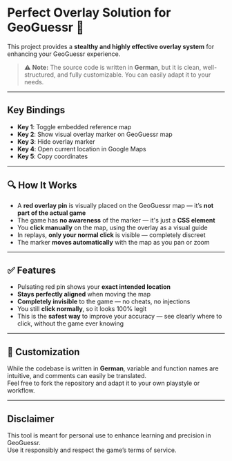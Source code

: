# Perfect Overlay Solution for GeoGuessr 🎯

This project provides a **stealthy and highly effective overlay system** for enhancing your GeoGuessr experience.

> ⚠️ **Note:** The source code is written in **German**, but it is clean, well-structured, and fully customizable. You can easily adapt it to your needs.

---

## Key Bindings

- **Key 1**: Toggle embedded reference map  
- **Key 2**: Show visual overlay marker on GeoGuessr map  
- **Key 3**: Hide overlay marker  
- **Key 4**: Open current location in Google Maps  
- **Key 5**: Copy coordinates  

---

## 🔍 How It Works

- A **red overlay pin** is visually placed on the GeoGuessr map — it’s **not part of the actual game**
- The game has **no awareness** of the marker — it's just a **CSS element**
- You **click manually** on the map, using the overlay as a visual guide
- In replays, **only your normal click** is visible — completely discreet
- The marker **moves automatically** with the map as you pan or zoom

---

## ✅ Features

- Pulsating red pin shows your **exact intended location**
- **Stays perfectly aligned** when moving the map
- **Completely invisible** to the game — no cheats, no injections
- You still **click normally**, so it looks 100% legit
- This is the **safest way** to improve your accuracy — see clearly where to click, without the game ever knowing 

---

## 🔧 Customization

While the codebase is written in **German**, variable and function names are intuitive, and comments can easily be translated.  
Feel free to fork the repository and adapt it to your own playstyle or workflow.

---

## Disclaimer

This tool is meant for personal use to enhance learning and precision in GeoGuessr.  
Use it responsibly and respect the game’s terms of service.
